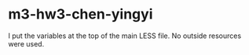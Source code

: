 # m3-hw3-chen-yingyi

I put the variables at the top of the main LESS file.
No outside resources were used.
